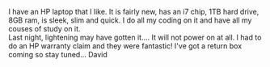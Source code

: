 I have an HP laptop that I like.  It is fairly new, has an i7 chip, 1TB hard drive, 8GB ram, is sleek, slim and quick.  I do all my coding on it and have all my couses of study on it.  
Last night, lightening may have gotten it....
It will not power on at all.  I had to do an HP warranty claim and they were fantastic!  I've got a return box coming so stay tuned...
David
